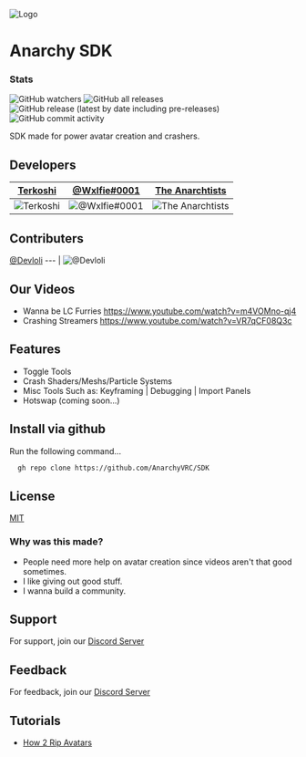 

![Logo](https://cdn.discordapp.com/attachments/1017811760234901595/1017908349158817852/SDK_Panel_Banner.png)


# Anarchy SDK
### Stats
![GitHub watchers](https://img.shields.io/github/watchers/AnarchyVRC/SDK?color=purple&label=Watchers&logoColor=purple&style=for-the-badge)
![GitHub all releases](https://img.shields.io/github/downloads/AnarchyVRC/SDK/total?logoColor=purple&style=for-the-badge)
![GitHub release (latest by date including pre-releases)](https://img.shields.io/github/v/release/AnarchyVRC/SDK?include_prereleases&label=Latest-Release&logoColor=purple&style=for-the-badge)
![GitHub commit activity](https://img.shields.io/github/commit-activity/m/AnarchyVRC/SDK?color=purple&style=for-the-badge)

SDK made for power avatar creation and crashers.

## Developers
[Terkoshi](https://www.github.com/terkoshi) | [@Wxlfie#0001](https://github.com/Wxlfie646) | [The Anarchtists](https://github.com/AnarchyVRC)
--- | --- | ---|
![Terkoshi](https://avatars.githubusercontent.com/terkoshi?s=100&v=1) | ![@Wxlfie#0001](https://avatars.githubusercontent.com/Wxlfie646?s=100&v=1) | ![The Anarchtists](https://avatars.githubusercontent.com/AnarchyVRC?s=100&v=1)

## Contributers
[@Devloli](https://github.com/devloli-main)
--- |
![@Devloli](https://avatars.githubusercontent.com/devloli-main?s=100&v=1)

## Our Videos


- Wanna be LC Furries https://www.youtube.com/watch?v=m4VOMno-qj4
- Crashing Streamers https://www.youtube.com/watch?v=VR7qCF08Q3c

## Features

- Toggle Tools
- Crash Shaders/Meshs/Particle Systems
- Misc Tools Such as: Keyframing | Debugging | Import Panels
- Hotswap (coming soon...)


## Install via github

Run the following command...

```bash
  gh repo clone https://github.com/AnarchyVRC/SDK
```


## License

[MIT](https://choosealicense.com/licenses/mit/)


### Why was this made?

 - People need more help on avatar creation since videos aren't that good sometimes.
 - I like giving out good stuff.
 - I wanna build a community.

## Support

For support, join our [Discord Server](https://discord.gg/winners)


## Feedback

For feedback, join our [Discord Server](https://discord.gg/winners) 


## Tutorials

 - [How 2 Rip Avatars](https://www.youtube.com/watch?v=GyFk83HYqNA)
